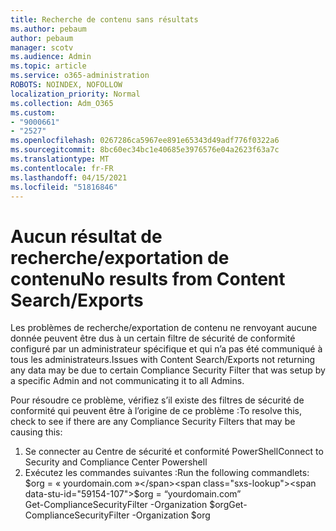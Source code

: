```yaml
---
title: Recherche de contenu sans résultats
ms.author: pebaum
author: pebaum
manager: scotv
ms.audience: Admin
ms.topic: article
ms.service: o365-administration
ROBOTS: NOINDEX, NOFOLLOW
localization_priority: Normal
ms.collection: Adm_O365
ms.custom:
- "9000661"
- "2527"
ms.openlocfilehash: 0267286ca5967ee891e65343d49adf776f0322a6
ms.sourcegitcommit: 8bc60ec34bc1e40685e3976576e04a2623f63a7c
ms.translationtype: MT
ms.contentlocale: fr-FR
ms.lasthandoff: 04/15/2021
ms.locfileid: "51816846"
---
```

# <a name="no-results-from-content-searchexports"></a><span data-ttu-id="59154-102">Aucun résultat de recherche/exportation de contenu</span><span class="sxs-lookup"><span data-stu-id="59154-102">No results from Content Search/Exports</span></span>

<span data-ttu-id="59154-103">Les problèmes de recherche/exportation de contenu ne renvoyant aucune donnée peuvent être dus à un certain filtre de sécurité de conformité configuré par un administrateur spécifique et qui n’a pas été communiqué à tous les administrateurs.</span><span class="sxs-lookup"><span data-stu-id="59154-103">Issues with Content Search/Exports not returning any data may be due to certain Compliance Security Filter that was setup by a specific Admin and not communicating it to all Admins.</span></span>

<span data-ttu-id="59154-104">Pour résoudre ce problème, vérifiez s’il existe des filtres de sécurité de conformité qui peuvent être à l’origine de ce problème :</span><span class="sxs-lookup"><span data-stu-id="59154-104">To resolve this, check to see if there are any Compliance Security Filters that may be causing this:</span></span>
1. <span data-ttu-id="59154-105">Se connecter au Centre de sécurité et conformité PowerShell</span><span class="sxs-lookup"><span data-stu-id="59154-105">Connect to Security and Compliance Center Powershell</span></span>
2. <span data-ttu-id="59154-106">Exécutez les commandes suivantes :</span><span class="sxs-lookup"><span data-stu-id="59154-106">Run the following commandlets:</span></span>
<br><span data-ttu-id="59154-107">$org = « yourdomain.com »</span><span class="sxs-lookup"><span data-stu-id="59154-107">$org = “yourdomain.com”</span></span>
<br><span data-ttu-id="59154-108">Get-ComplianceSecurityFilter -Organization $org</span><span class="sxs-lookup"><span data-stu-id="59154-108">Get-ComplianceSecurityFilter -Organization $org</span></span>
